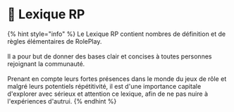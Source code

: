 # 🌿 Lexique RP



{% hint style="info" %}
Le Lexique RP contient nombres de définition et de règles élémentaires de RolePlay. \
\
Il a pour but de donner des bases clair et concises à toutes personnes rejoignant la communauté.\
\
&#x20;Prenant en compte leurs fortes présences dans le monde du jeux de rôle et malgré leurs potentiels répétitivité, il est d'une importance capitale d'explorer avec sérieux et attention ce lexique, afin de ne pas nuire à l'expériences d'autrui.&#x20;
{% endhint %}







